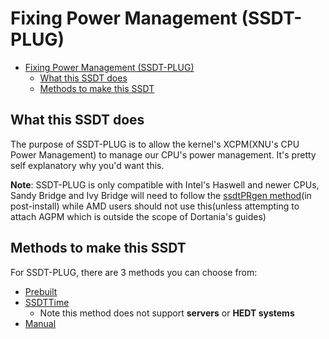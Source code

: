 # Fixing Power Management (SSDT-PLUG)

- [Fixing Power Management (SSDT-PLUG)](#fixing-power-management-ssdt-plug)
  - [What this SSDT does](#what-this-ssdt-does)
  - [Methods to make this SSDT](#methods-to-make-this-ssdt)

## What this SSDT does

The purpose of SSDT-PLUG is to allow the kernel's XCPM(XNU's CPU Power Management) to manage our CPU's power management. It's pretty self explanatory why you'd want this.

**Note**: SSDT-PLUG is only compatible with Intel's Haswell and newer CPUs, Sandy Bridge and Ivy Bridge will need to follow the [ssdtPRgen method](https://dortania.github.io/OpenCore-Post-Install/universal/pm.html#sandy-and-ivy-bridge-power-management)(in post-install) while AMD users should not use this(unless attempting to attach AGPM which is outside the scope of Dortania's guides)

## Methods to make this SSDT

For SSDT-PLUG, there are 3 methods you can choose from:

* [Prebuilt](/Universal/plug-methods/prebuilt.md)
* [SSDTTime](/Universal/plug-methods/ssdttime.md)
  * Note this method does not support **servers** or **HEDT systems**
* [Manual](/Universal/plug-methods/manual.md)

